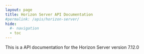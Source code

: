 ```yaml
---
layout: page
title: Horizon Server API Documentation
#permalink: /apis/horizon-server/
hide:
  #- navigation
  - toc
---
```


This is a API documentation for the Horizon Server version 7.12.0

<swagger-ui src="api_docs_R7_12_15748282.json"/>
